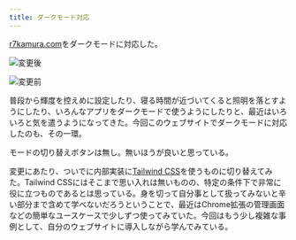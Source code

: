 ```yaml
---
title: ダークモード対応
---
```

[r7kamura.com](https://r7kamura.com/)をダークモードに対応した。

![](https://lh4.googleusercontent.com/k6n8xMosPnAU5qJudT4mEF6BWXexNGc3Imk8HfOUSasDhlkYQPWIAxZM40dCIT7E_1FRJ54dKABJGWEEMKh7hjgK8ZbCOvMh-bd9Kycd8m5N5_XW_Zr22A5sj_zZ2WTeYeb7rUiHHSfOHOcmvAWIi20-hbewUFfG0F1PggLA9RYsK-3C29AkBf4IwcrV "変更後")

![](https://lh4.googleusercontent.com/e9OFlP7DG569VQVZQ5nPbGdy1dUqPylGxctTinEE6_VNuPaE0P_M8A9g8w_xtnWvMyUZ1J2Ll-n4NReks6riFQ0qV5byAk-ORd5mlWcralPkrqjRkhB1LDckV6hWG-me0WZopquV8rURt50mJu891VlrdzPBI57riP6snuKamrwi7gQ9Zg9WUYgEbbkK "変更前")

普段から輝度を控えめに設定したり、寝る時間が近づいてくると照明を落とすようにしたり、いろんなアプリをダークモードで使うようにしたりと、最近はいろいろと気を遣うようになってきた。今回このウェブサイトでダークモードに対応したのも、その一環。

モードの切り替えボタンは無し。無いほうが良いと思っている。

変更にあたり、ついでに内部実装に[Tailwind CSS](https://tailwindcss.com/)を使うものに切り替えてみた。Tailwind CSSにはそこまで思い入れは無いものの、特定の条件下で非常に役に立つものであるとは思っている。身を切って自分事として扱ってみないと辛い部分まで含めて学べないだろうということで、最近はChrome拡張の管理画面などの簡単なユースケースで少しずつ使ってみていた。今回はもう少し複雑な事例として、自分のウェブサイトに導入しながら学んでみている。
